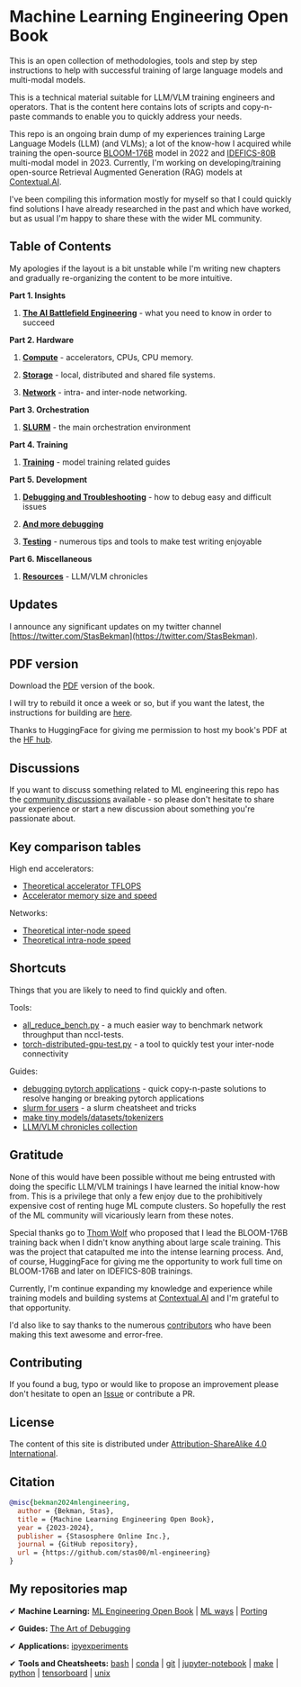 # Machine Learning Engineering Open Book

This is an open collection of methodologies, tools and step by step instructions to help with successful training of large language models and multi-modal models.

This is a technical material suitable for LLM/VLM training engineers and operators. That is the content here contains lots of scripts and copy-n-paste commands to enable you to quickly address your needs.

This repo is an ongoing brain dump of my experiences training Large Language Models (LLM) (and VLMs); a lot of the know-how I acquired while training the open-source [BLOOM-176B](https://huggingface.co/bigscience/bloom) model in 2022 and [IDEFICS-80B](https://huggingface.co/HuggingFaceM4/idefics-80b-instruct) multi-modal model in 2023. Currently, I'm working on developing/training open-source Retrieval Augmented Generation (RAG) models at [Contextual.AI](https://contextual.ai/).

I've been compiling this information mostly for myself so that I could quickly find solutions I have already researched in the past and which have worked, but as usual I'm happy to share these with the wider ML community.


## Table of Contents

My apologies if the layout is a bit unstable while I'm writing new chapters and gradually re-organizing the content to be more intuitive.

**Part 1. Insights**

1. **[The AI Battlefield Engineering](./insights/ai-battlefield.md)** - what you need to know in order to succeed

**Part 2. Hardware**

1. **[Compute](compute)** - accelerators, CPUs, CPU memory.

1. **[Storage](storage)** - local, distributed and shared file systems.

1. **[Network](network)** - intra- and inter-node networking.


**Part 3. Orchestration**

1. **[SLURM](orchestration/slurm)** - the main orchestration environment


**Part 4. Training**

1. **[Training](training)** - model training related guides


**Part 5. Development**

1. **[Debugging and Troubleshooting](debug)** - how to debug easy and difficult issues

1. **[And more debugging](https://github.com/stas00/the-art-of-debugging)**

1. **[Testing](testing)** - numerous tips and tools to make test writing enjoyable


**Part 6. Miscellaneous**

1. **[Resources](resources)** - LLM/VLM chronicles


## Updates

I announce any significant updates on my twitter channel [https://twitter.com/StasBekman](https://twitter.com/StasBekman).

## PDF version

Download the [PDF](https://huggingface.co/stas/ml-engineering-book/resolve/main/Stas%20Bekman%20-%20Machine%20Learning%20Engineering.pdf?download=true) version of the book.

I will try to rebuild it once a week or so, but if you want the latest, the instructions for building are [here](build).

Thanks to HuggingFace for giving me permission to host my book's PDF at the [HF hub](https://huggingface.co/).

## Discussions

If you want to discuss something related to ML engineering this repo has the [community discussions](https://github.com/stas00/ml-engineering/discussions) available - so please don't hesitate to share your experience or start a new discussion about something you're passionate about.

## Key comparison tables

High end accelerators:

- [Theoretical accelerator TFLOPS](compute/accelerator#tflops-comparison-table)
- [Accelerator memory size and speed](compute/accelerator#accelerator-memory-size-and-speed)

Networks:

- [Theoretical inter-node speed](network#intra-node-networking)
- [Theoretical intra-node speed](network#inter-node-networking)

## Shortcuts

Things that you are likely to need to find quickly and often.

Tools:

- [all_reduce_bench.py](network/benchmarks/all_reduce_bench.py) - a much easier way to benchmark network throughput than nccl-tests.
- [torch-distributed-gpu-test.py](debug/torch-distributed-gpu-test.py) - a tool to quickly test your inter-node connectivity

Guides:

- [debugging pytorch applications](debug/pytorch.md) - quick copy-n-paste solutions to resolve hanging or breaking pytorch applications
- [slurm for users](orchestration/slurm/users.md) - a slurm cheatsheet and tricks
- [make tiny models/datasets/tokenizers](debug/make-tiny-models-tokenizers-datasets.md)
- [LLM/VLM chronicles collection](resources#publicly-available-training-llmvlm-logbooks)


## Gratitude

None of this would have been possible without me being entrusted with doing the specific LLM/VLM trainings I have learned the initial know-how from. This is a privilege that only a few enjoy due to the prohibitively expensive cost of renting huge ML compute clusters. So hopefully the rest of the ML community will vicariously learn from these notes.

Special thanks go to [Thom Wolf](https://github.com/thomwolf) who proposed that I lead the BLOOM-176B training back when I didn't know anything about large scale training. This was the project that catapulted me into the intense learning process. And, of course, HuggingFace for giving me the opportunity to work full time on BLOOM-176B and later on IDEFICS-80B trainings.

Currently, I'm continue expanding my knowledge and experience while training models and building systems at [Contextual.AI](https://contextual.ai/) and I'm grateful to that opportunity.

I'd also like to say thanks to the numerous [contributors](contributors.md) who have been making this text awesome and error-free.

## Contributing

If you found a bug, typo or would like to propose an improvement please don't hesitate to open an [Issue](https://github.com/stas00/ml-engineering/issues) or contribute a PR.


## License

The content of this site is distributed under [Attribution-ShareAlike 4.0 International](LICENSE-CC-BY-SA).


## Citation

```bibtex
@misc{bekman2024mlengineering,
  author = {Bekman, Stas},
  title = {Machine Learning Engineering Open Book},
  year = {2023-2024},
  publisher = {Stasosphere Online Inc.},
  journal = {GitHub repository},
  url = {https://github.com/stas00/ml-engineering}
}
```

## My repositories map

✔ **Machine Learning:**
 [ML Engineering Open Book](https://github.com/stas00/ml-engineering) |
 [ML ways](https://github.com/stas00/ml-ways) |
 [Porting](https://github.com/stas00/porting)

✔ **Guides:**
 [The Art of Debugging](https://github.com/stas00/the-art-of-debugging)

✔ **Applications:**
 [ipyexperiments](https://github.com/stas00/ipyexperiments)

✔ **Tools and Cheatsheets:**
 [bash](https://github.com/stas00/bash-tools) |
 [conda](https://github.com/stas00/conda-tools) |
 [git](https://github.com/stas00/git-tools) |
 [jupyter-notebook](https://github.com/stas00/jupyter-notebook-tools) |
 [make](https://github.com/stas00/make-tools) |
 [python](https://github.com/stas00/python-tools) |
 [tensorboard](https://github.com/stas00/tensorboard-tools) |
 [unix](https://github.com/stas00/unix-tools)
